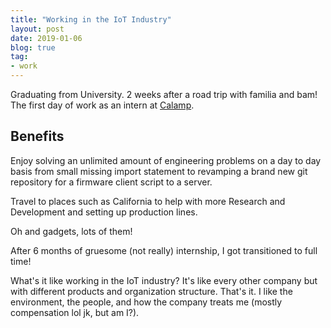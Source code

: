 ```yaml
---
title: "Working in the IoT Industry"
layout: post
date: 2019-01-06
blog: true
tag:
- work
---
```


Graduating from University. 2 weeks after a road trip with familia and bam! The first day of work as an intern at [Calamp](https://www.calamp.com/). 

## Benefits

Enjoy solving an unlimited amount of engineering problems on a day to day basis from small missing import statement to revamping a brand new git repository for a firmware client script to a server.

Travel to places such as California to help with more Research and Development and setting up production lines.

Oh and gadgets, lots of them!

After 6 months of gruesome (not really) internship, I got transitioned to full time!

What's it like working in the IoT industry? It's like every other company but with different products and organization structure. That's it. I like the environment, the people, and how the company treats me (mostly compensation lol jk, but am I?).